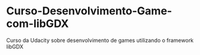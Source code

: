 # Curso-Desenvolvimento-Game-com-libGDX
Curso da Udacity sobre desenvolvimento de games utilizando o framework libGDX
